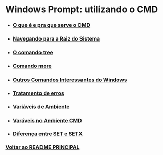 # Windows Prompt: utilizando o CMD

- ### [O que é e pra que serve o CMD](./Material-Estudo/introducao.md)

- ### [Navegando para a Raiz do Sistema](./Material-Estudo/navegandoParaRaizDoSistema.md)

- ### [O comando tree](./Material-Estudo/comando-tree.md)

- ### [Comando more](./Material-Estudo/more.md)

- ### [Outros Comandos Interessantes do Windows](./Material-Estudo/outrosComandos.md)

- ### [Tratamento de erros](./Material-Estudo/tratandoErros.md)

- ### [Variáveis de Ambiente](./Material-Estudo/variaveis-ambiente.md)

- ### [Varáveis no Ambiente CMD](./Material-Estudo/variaveisNoCMD.md)

- ### [Diferença entre SET e SETX](./Material-Estudo/diferenca-set-setx.md)






### [Voltar ao README PRINCIPAL](../README.md)